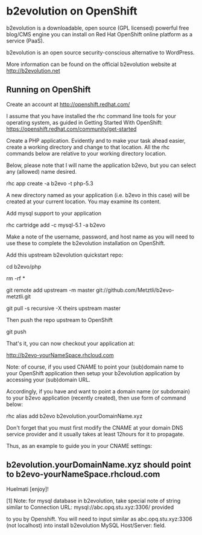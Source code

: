 b2evolution on OpenShift
=========================
b2evolution is a downloadable, open source (GPL licensed) powerful free blog/CMS engine you can install on Red Hat OpenShift online
platform as a service (PaaS).

b2evolution is an open source security-conscious alternative to WordPress.

More information can be found on the official b2evolution website at http://b2evolution.net

Running on OpenShift
--------------------

Create an account at http://openshift.redhat.com/

I assume that you have installed the rhc command line tools for your operating system, as guided in Getting Started With OpenShift:
https://openshift.redhat.com/community/get-started

Create a PHP application. Evidently and to make your task ahead easier, create a working directory and change to that location.
All the rhc commands below are relative to your working directory location.

Below, please note that I will name the application b2evo, but you can select any (allowed) name desired.

rhc app create -a b2evo -t php-5.3

A new directory named as your application (i.e. b2evo in this case) will be created at your current location. You may examine its content.

Add mysql support to your application
    
rhc cartridge add -c mysql-5.1 -a b2evo

Make a note of the username, password, and host name as you will need to use these to complete the b2evolution installation on OpenShift.

Add this upstream b2evolution quickstart repo:

cd b2evo/php

rm -rf *

git remote add upstream -m master git://github.com/Metztli/b2evo-metztli.git

git pull -s recursive -X theirs upstream master

Then push the repo upstream to OpenShift

git push

That's it, you can now checkout your application at:

http://b2evo-yourNameSpace.rhcloud.com

Note: of course, if you used CNAME to point your (sub)domain name to your OpenShift application then setup your b2evolution
application by accessing your (sub)domain URL.

Accordingly, if you have and want to point a domain name (or subdomain) to your b2evo application (recently created), then use form of command below:

rhc alias add b2evo b2evolution.yourDomainName.xyz

Don't forget that you must first modify the CNAME at your domain DNS service provider and it usually takes at least 12hours for it to propagate.

Thus, as an example to guide you in your CNAME settings:

b2evolution.yourDomainName.xyz	  should point to  	b2evo-yourNameSpace.rhcloud.com
-----------------------------


Huelmati [enjoy]!

[1] Note: for mysql database in b2evolution, take special note of string similar to Connection URL: mysql://abc.opq.stu.xyz:3306/ provided

to you by Openshift. You will need to input similar as abc.opq.stu.xyz:3306 (not localhost) into install b2evolution MySQL Host/Server: field.
 


